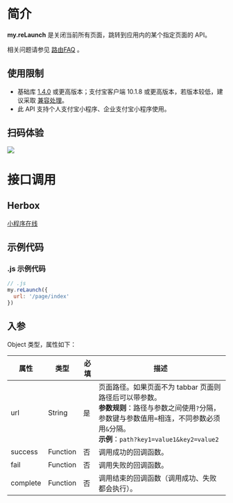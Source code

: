 
# 简介
**my.reLaunch** 是关闭当前所有页面，跳转到应用内的某个指定页面的 API。

相关问题请参见 [路由FAQ](/mini/api/fu8l65) 。

## 使用限制

- 基础库 [1.4.0](https://opendocs.alipay.com/mini/framework/lib) 或更高版本；支付宝客户端 10.1.8 或更高版本，若版本较低，建议采取 [兼容处理](/mini/framework/compatibility)。
- 此 API 支持个人支付宝小程序、企业支付宝小程序使用。

## 扫码体验
![](https://gw.alipayobjects.com/zos/skylark-tools/public/files/faba3a84de9cc461625c779a4fed1fd0.jpeg#align=left&display=inline&height=157&margin=%5Bobject%20Object%5D&originHeight=157&originWidth=127&status=done&style=none&width=127)

# 接口调用

## Herbox
[小程序在线](https://herbox-embed.alipay.com/s/doc-api-navigator?theme=light&previewZoom=75&chInfo=openhome-doc) 

## 示例代码

### .js 示例代码
```javascript
// .js
my.reLaunch({
  url: '/page/index'
})
```

## 入参
Object 类型，属性如下：

| **属性** | **类型** | **必填** | **描述** |
| --- | --- | --- | --- |
| url | String | 是 | 页面路径。如果页面不为 tabbar 页面则路径后可以带参数。<br />**参数规则**：路径与参数之间使用`?`分隔，参数键与参数值用`=`相连，不同参数必须用`&`分隔。<br />**示例**：`path?key1=value1&key2=value2` |
| success | Function | 否 | 调用成功的回调函数。 |
| fail | Function | 否 | 调用失败的回调函数。 |
| complete | Function | 否 | 调用结束的回调函数（调用成功、失败都会执行）。 |

